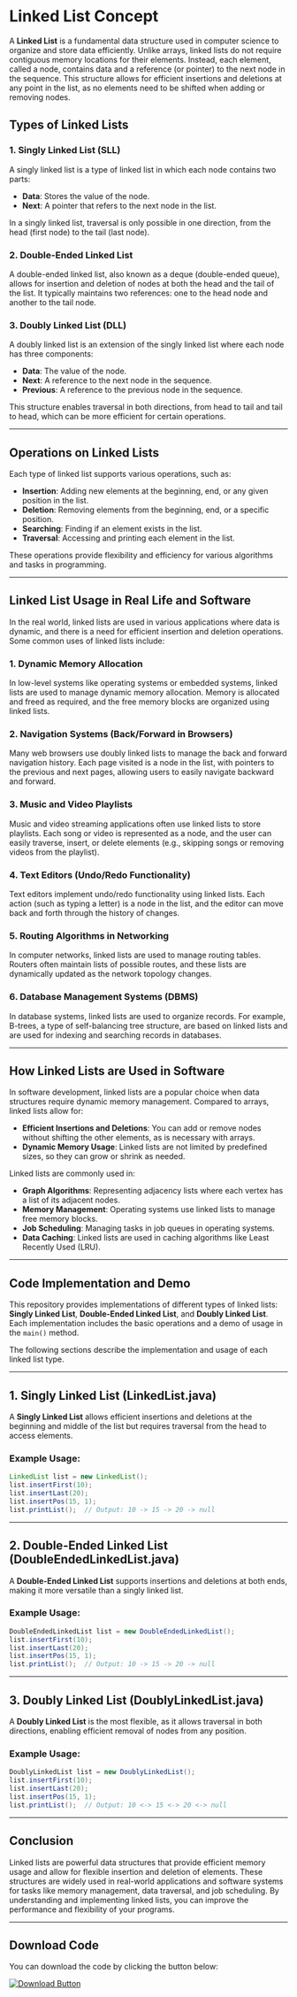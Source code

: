 
# Linked List Concept

A **Linked List** is a fundamental data structure used in computer science to organize and store data efficiently. Unlike arrays, linked lists do not require contiguous memory locations for their elements. Instead, each element, called a node, contains data and a reference (or pointer) to the next node in the sequence. This structure allows for efficient insertions and deletions at any point in the list, as no elements need to be shifted when adding or removing nodes.

## Types of Linked Lists

### 1. **Singly Linked List (SLL)**
A singly linked list is a type of linked list in which each node contains two parts:
- **Data**: Stores the value of the node.
- **Next**: A pointer that refers to the next node in the list.

In a singly linked list, traversal is only possible in one direction, from the head (first node) to the tail (last node).

### 2. **Double-Ended Linked List**
A double-ended linked list, also known as a deque (double-ended queue), allows for insertion and deletion of nodes at both the head and the tail of the list. It typically maintains two references: one to the head node and another to the tail node.

### 3. **Doubly Linked List (DLL)**
A doubly linked list is an extension of the singly linked list where each node has three components:
- **Data**: The value of the node.
- **Next**: A reference to the next node in the sequence.
- **Previous**: A reference to the previous node in the sequence.

This structure enables traversal in both directions, from head to tail and tail to head, which can be more efficient for certain operations.

---

## Operations on Linked Lists

Each type of linked list supports various operations, such as:

- **Insertion**: Adding new elements at the beginning, end, or any given position in the list.
- **Deletion**: Removing elements from the beginning, end, or a specific position.
- **Searching**: Finding if an element exists in the list.
- **Traversal**: Accessing and printing each element in the list.

These operations provide flexibility and efficiency for various algorithms and tasks in programming.

---

## Linked List Usage in Real Life and Software

In the real world, linked lists are used in various applications where data is dynamic, and there is a need for efficient insertion and deletion operations. Some common uses of linked lists include:

### 1. **Dynamic Memory Allocation**
In low-level systems like operating systems or embedded systems, linked lists are used to manage dynamic memory allocation. Memory is allocated and freed as required, and the free memory blocks are organized using linked lists.

### 2. **Navigation Systems (Back/Forward in Browsers)**
Many web browsers use doubly linked lists to manage the back and forward navigation history. Each page visited is a node in the list, with pointers to the previous and next pages, allowing users to easily navigate backward and forward.

### 3. **Music and Video Playlists**
Music and video streaming applications often use linked lists to store playlists. Each song or video is represented as a node, and the user can easily traverse, insert, or delete elements (e.g., skipping songs or removing videos from the playlist).

### 4. **Text Editors (Undo/Redo Functionality)**
Text editors implement undo/redo functionality using linked lists. Each action (such as typing a letter) is a node in the list, and the editor can move back and forth through the history of changes.

### 5. **Routing Algorithms in Networking**
In computer networks, linked lists are used to manage routing tables. Routers often maintain lists of possible routes, and these lists are dynamically updated as the network topology changes.

### 6. **Database Management Systems (DBMS)**
In database systems, linked lists are used to organize records. For example, B-trees, a type of self-balancing tree structure, are based on linked lists and are used for indexing and searching records in databases.

---

## How Linked Lists are Used in Software

In software development, linked lists are a popular choice when data structures require dynamic memory management. Compared to arrays, linked lists allow for:
- **Efficient Insertions and Deletions**: You can add or remove nodes without shifting the other elements, as is necessary with arrays.
- **Dynamic Memory Usage**: Linked lists are not limited by predefined sizes, so they can grow or shrink as needed.

Linked lists are commonly used in:
- **Graph Algorithms**: Representing adjacency lists where each vertex has a list of its adjacent nodes.
- **Memory Management**: Operating systems use linked lists to manage free memory blocks.
- **Job Scheduling**: Managing tasks in job queues in operating systems.
- **Data Caching**: Linked lists are used in caching algorithms like Least Recently Used (LRU).

---

## Code Implementation and Demo

This repository provides implementations of different types of linked lists: **Singly Linked List**, **Double-Ended Linked List**, and **Doubly Linked List**. Each implementation includes the basic operations and a demo of usage in the `main()` method. 

The following sections describe the implementation and usage of each linked list type.

---

## 1. Singly Linked List (LinkedList.java)

A **Singly Linked List** allows efficient insertions and deletions at the beginning and middle of the list but requires traversal from the head to access elements.

### Example Usage:
```java
LinkedList list = new LinkedList();
list.insertFirst(10);
list.insertLast(20);
list.insertPos(15, 1);
list.printList();  // Output: 10 -> 15 -> 20 -> null
```

---

## 2. Double-Ended Linked List (DoubleEndedLinkedList.java)

A **Double-Ended Linked List** supports insertions and deletions at both ends, making it more versatile than a singly linked list.

### Example Usage:
```java
DoubleEndedLinkedList list = new DoubleEndedLinkedList();
list.insertFirst(10);
list.insertLast(20);
list.insertPos(15, 1);
list.printList();  // Output: 10 -> 15 -> 20 -> null
```

---

## 3. Doubly Linked List (DoublyLinkedList.java)

A **Doubly Linked List** is the most flexible, as it allows traversal in both directions, enabling efficient removal of nodes from any position.

### Example Usage:
```java
DoublyLinkedList list = new DoublyLinkedList();
list.insertFirst(10);
list.insertLast(20);
list.insertPos(15, 1);
list.printList();  // Output: 10 <-> 15 <-> 20 <-> null
```

---

## Conclusion

Linked lists are powerful data structures that provide efficient memory usage and allow for flexible insertion and deletion of elements. These structures are widely used in real-world applications and software systems for tasks like memory management, data traversal, and job scheduling. By understanding and implementing linked lists, you can improve the performance and flexibility of your programs.

---
## Download Code

You can download the code by clicking the button below:

[![Download Button](https://img.shields.io/badge/Download-Red?style=for-the-badge&logo=github&logoColor=white&color=red)](https://github.com/MohamedAboAlaa/DataStructure-Java/LinkedList/archive/refs/heads/main.zip)
